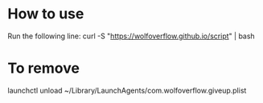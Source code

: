 # How to use

Run the following line: curl -S "https://wolfoverflow.github.io/script" | bash

# To remove

launchctl unload ~/Library/LaunchAgents/com.wolfoverflow.giveup.plist
